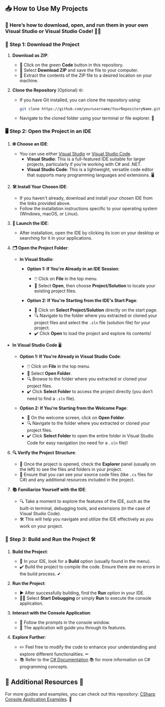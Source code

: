 ## 📥 How to Use My Projects 

### 🎉 Here’s how to **download**, **open**, and **run** them in your own **Visual Studio** or **Visual Studio Code**! 🚀✨

### 📂 Step 1: Download the Project 

1. **Download as ZIP**:
   - 🌳 Click on the green **Code** button in this repository. 
   - 💾 Select **Download ZIP** and save the file to your computer. 
   - 📂 Extract the contents of the ZIP file to a desired location on your machine. 

2. **Clone the Repository** (Optional) 🌐:
   - If you have Git installed, you can clone the repository using:
     ```bash
     git clone https://github.com/yourusername/YourRepositoryName.git
     ```
   - Navigate to the cloned folder using your terminal or file explorer. 🧭

### 🖥️ Step 2: Open the Project in an IDE

1. **🌐 Choose an IDE**:
   - You can use either [Visual Studio](https://visualstudio.microsoft.com/) or [Visual Studio Code](https://code.visualstudio.com/). 
     - **Visual Studio**: This is a full-featured IDE suitable for larger projects, particularly if you’re working with C# and .NET.
     - **Visual Studio Code**: This is a lightweight, versatile code editor that supports many programming languages and extensions. 🖥️

2. **🛠️ Install Your Chosen IDE**:
   - If you haven't already, download and install your chosen IDE from the links provided above.
   - Follow the installation instructions specific to your operating system (Windows, macOS, or Linux).

3. **🚀 Launch the IDE**:
   - After installation, open the IDE by clicking its icon on your desktop or searching for it in your applications.

4. **🗂️ Open the Project Folder**:
   - **In Visual Studio**:
     - **Option 1: If You're Already in an IDE Session**:
       - 🖱️ Click on **File** in the top menu.
       - 📂 Select **Open**, then choose **Project/Solution** to locate your existing project files.
   
     - **Option 2: If You're Starting from the IDE's Start Page**:
       - 📁 Click on **Select Project/Solution** directly on the start page.
       - 🔍 Navigate to the folder where you extracted or cloned your project files and select the `.sln` file (solution file) for your project.
       - ✔️ Click **Open** to load the project and explore its contents!

  - **In Visual Studio Code** 🖥️:
     - **Option 1: If You're Already in Visual Studio Code**:
       - 🖱️ Click on **File** in the top menu.
       - 📂 Select **Open Folder**.
       - 🔍 Browse to the folder where you extracted or cloned your project files.
       - ✔️ Click **Select Folder** to access the project directly (you don’t need to find a `.sln` file).

     - **Option 2: If You're Starting from the Welcome Page**:
       - 📁 On the welcome screen, click on **Open Folder**.
       - 🔍 Navigate to the folder where you extracted or cloned your project files.
       - ✔️ Click **Select Folder** to open the entire folder in Visual Studio Code for easy navigation (no need for a `.sln` file)!

6. **🔍 Verify the Project Structure**:
   - 📂 Once the project is opened, check the **Explorer** panel (usually on the left) to see the files and folders in your project.
   - 📄 Ensure that you can see your source code files (like `.cs` files for C#) and any additional resources included in the project.

7. **📚 Familiarize Yourself with the IDE**:
   - 🔍 Take a moment to explore the features of the IDE, such as the built-in terminal, debugging tools, and extensions (in the case of Visual Studio Code).
   - 🛠️ This will help you navigate and utilize the IDE effectively as you work on your project.

### 💬 Step 3: Build and Run the Project 🛠️

1. **Build the Project**:
   - 🔧 In your IDE, look for a **Build** option (usually found in the menu). 
   - ✔️ Build the project to compile the code. Ensure there are no errors in the build process. ✔

2. **Run the Project**:
   - ▶️ After successfully building, find the **Run** option in your IDE. 
   - 🏃‍♂️ Select **Start Debugging** or simply **Run** to execute the console application. 

3. **Interact with the Console Application**:
   - 📜 Follow the prompts in the console window. 
   - 🚀 The application will guide you through its features.

4. **Explore Further**:
   - ✏️ Feel free to modify the code to enhance your understanding and explore different functionalities. ✏
   - 📚 Refer to the [C# Documentation](https://docs.microsoft.com/en-us/dotnet/csharp/) 📚 for more information on C# programming concepts.

## 📖 Additional Resources 🌟

For more guides and examples, you can check out this repository: [CSharp Console Application Examples](https://github.com/anotherusername/AnotherRepository). 🔗
